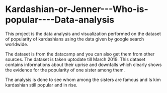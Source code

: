 # Kardashian-or-Jenner---Who-is-popular----Data-analysis
This project is the data analysis and visualization performed on the dataset of popularity of kardashians using the data given by google search worldwide.

The dataset is from the datacamp and you can also get them from other sources. The dataset is taken uptodate till March 2019. This dataset contains informations about their uprise and downfalls which clearly shows the evidence for the popularity of one sister among them.

The analysis is done to see whom among the sisters are famous and Is kim kardashian still popular and in rise. 
